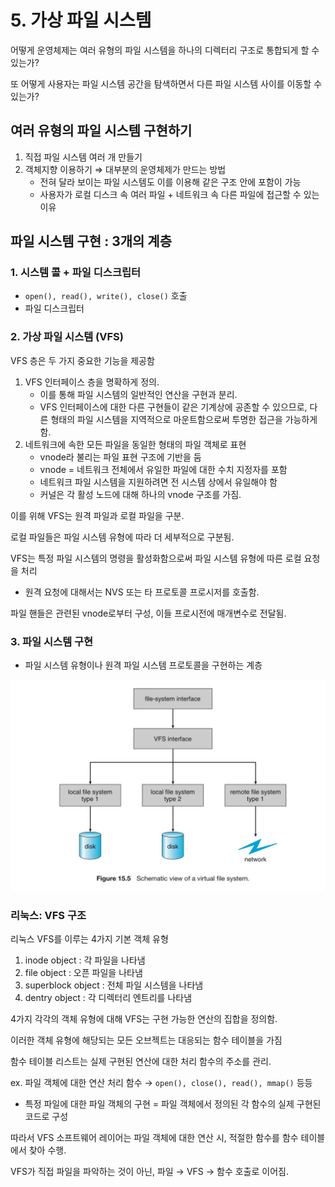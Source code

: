 # 5. 가상 파일 시스템

어떻게 운영체제는 여러 유형의 파일 시스템을 하나의 디렉터리 구조로 통합되게 할 수 있는가?

또 어떻게 사용자는 파일 시스템 공간을 탐색하면서 다른 파일 시스템 사이를 이동할 수 있는가?

## 여러 유형의 파일 시스템 구현하기

1. 직접 파일 시스템 여러 개 만들기
2. 객체지향 이용하기 ⇒ 대부분의 운영체제가 만드는 방법
    - 전혀 달라 보이는 파일 시스템도 이를 이용해 같은 구조 안에 포함이 가능
    - 사용자가 로컬 디스크 속 여러 파일 + 네트워크 속 다른 파일에 접근할 수 있는 이유

## 파일 시스템 구현 : 3개의 계층

### 1. 시스템 콜 + 파일 디스크립터

- `open(), read(), write(), close()` 호출
- 파일 디스크립터

### 2. 가상 파일 시스템 (VFS)

VFS 층은 두 가지 중요한 기능을 제공함

1. VFS 인터페이스 층을 명확하게 정의.
    - 이를 통해 파일 시스템의 일반적인 연산을 구현과 분리.
    - VFS 인터페이스에 대한 다른 구현들이 같은 기계상에 공존할 수 있으므로, 다른 형태의 파일 시스템을 지역적으로 마운트함으로써 투명한 접근을 가능하게 함.
2. 네트워크에 속한 모든 파일을 동일한 형태의 파일 객체로 표현
    - vnode라 불리는 파일 표현 구조에 기반을 둠
    - vnode = 네트워크 전체에서 유일한 파일에 대한 수치 지정자를 포함
    - 네트워크 파일 시스템을 지원하려면 전 시스템 상에서 유일해야 함
    - 커널은 각 활성 노드에 대해 하나의 vnode 구조를 가짐.

이를 위해 VFS는 원격 파일과 로컬 파일을 구분.

로컬 파일들은 파일 시스템 유형에 따라 더 세부적으로 구분됨.

VFS는 특정 파일 시스템의 명령을 활성화함으로써 파일 시스템 유형에 따른 로컬 요청을 처리

- 원격 요청에 대해서는 NVS 또는 타 프로토콜 프로시저를 호출함.

파일 핸들은 관련된 vnode로부터 구성, 이들 프로시전에 매개변수로 전달됨.

### 3. 파일 시스템 구현

- 파일 시스템 유형이나 원격 파일 시스템 프로토콜을 구현하는 계층

![IMG_0228.jpeg](./참고자료/15-5-0.jpeg)

### 리눅스: VFS 구조

리눅스 VFS를 이루는 4가지 기본 객체 유형

1. inode object : 각 파일을 나타냄
2. file object : 오픈 파일을 나타냄
3. superblock object : 전체 파일 시스템을 나타냄
4. dentry object : 각 디렉터리 엔트리를 나타냄

4가지 각각의 객체 유형에 대해 VFS는 구현 가능한 연산의 집합을 정의함.

이러한 객체 유형에 해당되는 모든 오브젝트는 대응되는 함수 테이블을 가짐

함수 테이블 리스트는 실제 구현된 연산에 대한 처리 함수의 주소를 관리.

ex. 파일 객체에 대한 연산 처리 함수 → `open(), close(), read(), mmap()` 등등

- 특정 파일에 대한 파일 객체의 구현 = 파일 객체에서 정의된 각 함수의 실제 구현된 코드로 구성

따라서 VFS 소프트웨어 레이어는 파일 객체에 대한 연산 시, 적절한 함수를 함수 테이블에서 찾아 수행.

VFS가 직접 파일을 파악하는 것이 아닌, 파일 → VFS → 함수 호출로 이어짐.
